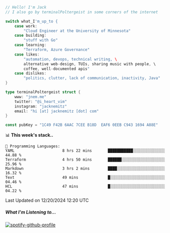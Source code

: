 ```go
// Hello! I'm Jack
// I also go by terminalPoltergeist in some corners of the internet

switch what_I'm_up_to {
    case work:
        "Cloud Engineer at the University of Minnesota"
    case building:
        "stuff with Go"
    case learning:
        "Terraform, Azure Governance"
    case likes:
        "automation, devops, technical writing, \
        alternative web-design, TUIs, sharing music with people, \
        coffee, well-documented apis"
    case dislikes:
        "politics, clutter, lack of communication, inactivity, Java"
}

type terminalPoltergeist struct {
    www: "jnem.me"
    twitter: "@i_heart_vim"
    instagram: "jacknemitz"
    email: "hi [at] jacknemitz [dot] com"
}

const pubKey = "1C49 F42B 6AAC 7CEE B18D  EAF6 0EEB C943 1694 A88E"
```

<!--START_SECTION:waka-->
📊 **This week's stack..** 

```text
💬 Programming Languages: 
YAML                     8 hrs 22 mins       ███████████░░░░░░░░░░░░░░   44.88 % 
Terraform                4 hrs 50 mins       ██████░░░░░░░░░░░░░░░░░░░   25.96 % 
Markdown                 3 hrs 2 mins        ████░░░░░░░░░░░░░░░░░░░░░   16.32 % 
Text                     49 mins             █░░░░░░░░░░░░░░░░░░░░░░░░   04.46 % 
HCL                      47 mins             █░░░░░░░░░░░░░░░░░░░░░░░░   04.22 % 
```


 Last Updated on 12/20/2024 12:20 UTC
<!--END_SECTION:waka-->

##### What I'm Listening to...

[![spotify-github-profile](https://jnem.me/listening-item?maxAge=2592000)](https://jnem.me/listening)
